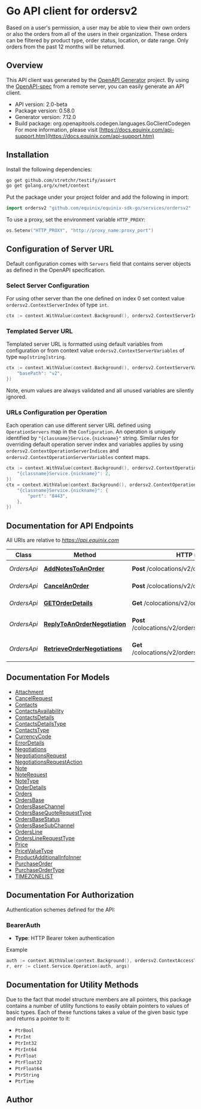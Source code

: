 # Go API client for ordersv2

Based on a user's permission, a user may be able to view their own orders or also the orders from all of the users in their organization. These orders can be filtered by product type, order status, location, or date range. Only orders from the past 12 months will be returned.

## Overview
This API client was generated by the [OpenAPI Generator](https://openapi-generator.tech) project.  By using the [OpenAPI-spec](https://www.openapis.org/) from a remote server, you can easily generate an API client.

- API version: 2.0-beta
- Package version: 0.58.0
- Generator version: 7.12.0
- Build package: org.openapitools.codegen.languages.GoClientCodegen
For more information, please visit [https://docs.equinix.com/api-support.htm](https://docs.equinix.com/api-support.htm)

## Installation

Install the following dependencies:

```sh
go get github.com/stretchr/testify/assert
go get golang.org/x/net/context
```

Put the package under your project folder and add the following in import:

```go
import ordersv2 "github.com/equinix/equinix-sdk-go/services/ordersv2"
```

To use a proxy, set the environment variable `HTTP_PROXY`:

```go
os.Setenv("HTTP_PROXY", "http://proxy_name:proxy_port")
```

## Configuration of Server URL

Default configuration comes with `Servers` field that contains server objects as defined in the OpenAPI specification.

### Select Server Configuration

For using other server than the one defined on index 0 set context value `ordersv2.ContextServerIndex` of type `int`.

```go
ctx := context.WithValue(context.Background(), ordersv2.ContextServerIndex, 1)
```

### Templated Server URL

Templated server URL is formatted using default variables from configuration or from context value `ordersv2.ContextServerVariables` of type `map[string]string`.

```go
ctx := context.WithValue(context.Background(), ordersv2.ContextServerVariables, map[string]string{
	"basePath": "v2",
})
```

Note, enum values are always validated and all unused variables are silently ignored.

### URLs Configuration per Operation

Each operation can use different server URL defined using `OperationServers` map in the `Configuration`.
An operation is uniquely identified by `"{classname}Service.{nickname}"` string.
Similar rules for overriding default operation server index and variables applies by using `ordersv2.ContextOperationServerIndices` and `ordersv2.ContextOperationServerVariables` context maps.

```go
ctx := context.WithValue(context.Background(), ordersv2.ContextOperationServerIndices, map[string]int{
	"{classname}Service.{nickname}": 2,
})
ctx = context.WithValue(context.Background(), ordersv2.ContextOperationServerVariables, map[string]map[string]string{
	"{classname}Service.{nickname}": {
		"port": "8443",
	},
})
```

## Documentation for API Endpoints

All URIs are relative to *https://api.equinix.com*

Class | Method | HTTP request | Description
------------ | ------------- | ------------- | -------------
*OrdersApi* | [**AddNotesToAnOrder**](docs/OrdersApi.md#addnotestoanorder) | **Post** /colocations/v2/orders/{orderId}/notes | Add notes to an order
*OrdersApi* | [**CancelAnOrder**](docs/OrdersApi.md#cancelanorder) | **Post** /colocations/v2/orders/{orderId}/cancel | Cancel an order
*OrdersApi* | [**GETOrderDetails**](docs/OrdersApi.md#getorderdetails) | **Get** /colocations/v2/orders/{orderId} | Retrieve an order
*OrdersApi* | [**ReplyToAnOrderNegotiation**](docs/OrdersApi.md#replytoanordernegotiation) | **Post** /colocations/v2/orders/{orderId}/negotiations | Reply to an order negotiation
*OrdersApi* | [**RetrieveOrderNegotiations**](docs/OrdersApi.md#retrieveordernegotiations) | **Get** /colocations/v2/orders/{orderId}/negotiations | Retrieve order negotiations


## Documentation For Models

 - [Attachment](docs/Attachment.md)
 - [CancelRequest](docs/CancelRequest.md)
 - [Contacts](docs/Contacts.md)
 - [ContactsAvailability](docs/ContactsAvailability.md)
 - [ContactsDetails](docs/ContactsDetails.md)
 - [ContactsDetailsType](docs/ContactsDetailsType.md)
 - [ContactsType](docs/ContactsType.md)
 - [CurrencyCode](docs/CurrencyCode.md)
 - [ErrorDetails](docs/ErrorDetails.md)
 - [Negotiations](docs/Negotiations.md)
 - [NegotiationsRequest](docs/NegotiationsRequest.md)
 - [NegotiationsRequestAction](docs/NegotiationsRequestAction.md)
 - [Note](docs/Note.md)
 - [NoteRequest](docs/NoteRequest.md)
 - [NoteType](docs/NoteType.md)
 - [OrderDetails](docs/OrderDetails.md)
 - [Orders](docs/Orders.md)
 - [OrdersBase](docs/OrdersBase.md)
 - [OrdersBaseChannel](docs/OrdersBaseChannel.md)
 - [OrdersBaseQuoteRequestType](docs/OrdersBaseQuoteRequestType.md)
 - [OrdersBaseStatus](docs/OrdersBaseStatus.md)
 - [OrdersBaseSubChannel](docs/OrdersBaseSubChannel.md)
 - [OrdersLine](docs/OrdersLine.md)
 - [OrdersLineRequestType](docs/OrdersLineRequestType.md)
 - [Price](docs/Price.md)
 - [PriceValueType](docs/PriceValueType.md)
 - [ProductAdditionalInfoInner](docs/ProductAdditionalInfoInner.md)
 - [PurchaseOrder](docs/PurchaseOrder.md)
 - [PurchaseOrderType](docs/PurchaseOrderType.md)
 - [TIMEZONELIST](docs/TIMEZONELIST.md)


## Documentation For Authorization


Authentication schemes defined for the API:
### BearerAuth

- **Type**: HTTP Bearer token authentication

Example

```go
auth := context.WithValue(context.Background(), ordersv2.ContextAccessToken, "BEARER_TOKEN_STRING")
r, err := client.Service.Operation(auth, args)
```


## Documentation for Utility Methods

Due to the fact that model structure members are all pointers, this package contains
a number of utility functions to easily obtain pointers to values of basic types.
Each of these functions takes a value of the given basic type and returns a pointer to it:

* `PtrBool`
* `PtrInt`
* `PtrInt32`
* `PtrInt64`
* `PtrFloat`
* `PtrFloat32`
* `PtrFloat64`
* `PtrString`
* `PtrTime`

## Author



